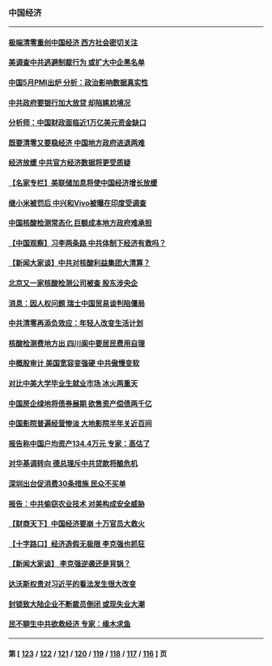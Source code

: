 ### 中国经济
---
#### [极端清零重创中国经济 西方社会密切关注](../../pages/ncid283/n13749627.md) 
#### [美调查中共逃避制裁行为 或扩大中企黑名单](../../pages/ncid283/n13749587.md) 
#### [中国5月PMI出炉 分析：政治影响数据真实性](../../pages/ncid283/n13749371.md) 
#### [中共政府要银行加大放贷 却陷尴尬境况](../../pages/ncid283/n13749486.md) 
#### [分析师：中国财政面临近1万亿美元资金缺口](../../pages/ncid283/n13749225.md) 
#### [既要清零又要稳经济 中国地方政府进退两难](../../pages/ncid283/n13749183.md) 
#### [经济放缓 中共官方经济数据将更受质疑](../../pages/ncid283/n13748931.md) 
#### [【名家专栏】美联储加息将使中国经济增长放缓](../../pages/ncid283/n13748603.md) 
#### [继小米被罚后 中兴和Vivo被曝在印度受调查](../../pages/ncid283/n13748792.md) 
#### [中国核酸检测常态化 巨额成本地方政府难承担](../../pages/ncid283/n13748745.md) 
#### [【中国观察】习李两条路 中共体制下经济有救吗？](../../pages/ncid283/n13748574.md) 
#### [【新闻大家谈】中共对核酸利益集团大清算？](../../pages/ncid283/n13748668.md) 
#### [北京又一家核酸检测公司被查 股东涉央企](../../pages/ncid283/n13748205.md) 
#### [消息：因人权问题 瑞士中国贸易谈判陷僵局](../../pages/ncid283/n13748201.md) 
#### [中共清零再添负效应：年轻人改变生活计划](../../pages/ncid283/n13748102.md) 
#### [核酸检测费地方出 四川阆中要居民费用自理](../../pages/ncid283/n13747265.md) 
#### [中概股审计 美国宽容变强硬 中共傲慢变软](../../pages/ncid283/n13747819.md) 
#### [对比中美大学毕业生就业市场 冰火两重天](../../pages/ncid283/n13747528.md) 
#### [中国房企绿地将债券展期 欲售资产偿债两千亿](../../pages/ncid283/n13747588.md) 
#### [中国影院普遍经营惨淡 大地影院半年关近百间](../../pages/ncid283/n13747568.md) 
#### [报告称中国户均资产134.4万元 专家：高估了](../../pages/ncid283/n13747372.md) 
#### [对华基调转向 德总理斥中共贷款将酿危机](../../pages/ncid283/n13747475.md) 
#### [深圳出台促消费30条措施 民众不买单](../../pages/ncid283/n13747351.md) 
#### [报告：中共偷窃农业技术 对美构成安全威胁](../../pages/ncid283/n13747006.md) 
#### [【财商天下】中国经济要崩 十万官员大救火](../../pages/ncid283/n13746961.md) 
#### [【十字路口】经济造假无极限 李克强也抓狂](../../pages/ncid283/n13746782.md) 
#### [【新闻大家谈】 李克强逆袭还是背锅？](../../pages/ncid283/n13746781.md) 
#### [达沃斯权贵对习近平的看法发生很大改变](../../pages/ncid283/n13746167.md) 
#### [封锁致大陆企业不断裁员倒闭 或现失业大潮](../../pages/ncid283/n13746498.md) 
#### [民不聊生中共欲救经济 专家：缘木求鱼](../../pages/ncid283/n13746227.md) 

---
#### 第 [ [123](./123.md) / [122](./122.md) / [121](./121.md) / [120](./120.md) / [119](./119.md) / [118](./118.md) / [117](./117.md) / [116](./116.md) ] 页

